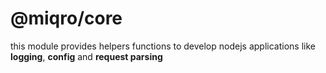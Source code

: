 # @miqro/core

this module provides helpers functions to develop nodejs applications like **logging**, **config** and **request parsing**
